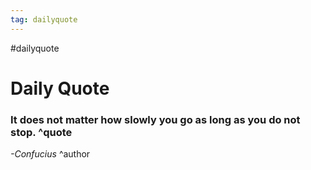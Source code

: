 ```yaml
---
tag: dailyquote
---
```


#dailyquote

# Daily Quote

### It does not matter how slowly you go as long as you do not stop. ^quote
*-Confucius* ^author
